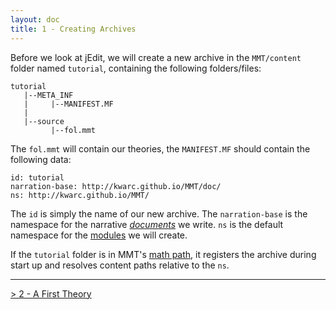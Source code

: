 ```yaml
---
layout: doc
title: 1 - Creating Archives
---
```



Before we look at jEdit, we will create a new archive in the `MMT/content` folder named `tutorial`, containing the following folders/files:

```
tutorial
   |--META_INF
   |     |--MANIFEST.MF
   |
   |--source
         |--fol.mmt
```

The `fol.mmt` will contain our theories, the `MANIFEST.MF` should contain the following data:

```
id: tutorial
narration-base: http://kwarc.github.io/MMT/doc/
ns: http://kwarc.github.io/MMT/
```

The `id` is simply the name of our new archive. The `narration-base` is the namespace for the narrative [*documents*](../../language/namespaces.html) we write. `ns` is the default namespace for the [modules](../../language/modules.html) we will create.

If the `tutorial` folder is in MMT's [math path](../../applications/shell.html#the-math-path), it registers the archive during start up and resolves content paths relative to the `ns`.

----------------------------
 
[> 2 - A First Theory](2theories.html)

